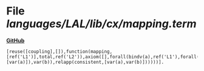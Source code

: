 # File _languages/LAL/lib/cx/mapping.term_
**[GitHub](https://github.com/softlang/yas/blob/master/languages/LAL/lib/cx/mapping.term)**
```
[reuse([coupling],[]),function(mapping,[ref('L1')],total,ref('L2')),axiom([],forall(bindv(a),ref('L1'),forall(bindv(b),ref('L2'),ifthen(eq(funapp(mapping,[var(a)]),var(b)),relapp(consistent,[var(a),var(b)])))))].
```
